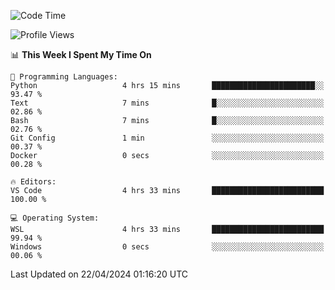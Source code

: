 <!--START_SECTION:waka-->
![Code Time](http://img.shields.io/badge/Code%20Time-608%20hrs%2038%20mins-blue)

![Profile Views](http://img.shields.io/badge/Profile%20Views-6-blue)

📊 **This Week I Spent My Time On** 

```text
💬 Programming Languages: 
Python                   4 hrs 15 mins       ███████████████████████░░   93.47 % 
Text                     7 mins              █░░░░░░░░░░░░░░░░░░░░░░░░   02.86 % 
Bash                     7 mins              █░░░░░░░░░░░░░░░░░░░░░░░░   02.76 % 
Git Config               1 min               ░░░░░░░░░░░░░░░░░░░░░░░░░   00.37 % 
Docker                   0 secs              ░░░░░░░░░░░░░░░░░░░░░░░░░   00.28 % 

🔥 Editors: 
VS Code                  4 hrs 33 mins       █████████████████████████   100.00 % 

💻 Operating System: 
WSL                      4 hrs 33 mins       █████████████████████████   99.94 % 
Windows                  0 secs              ░░░░░░░░░░░░░░░░░░░░░░░░░   00.06 % 
```


 Last Updated on 22/04/2024 01:16:20 UTC
<!--END_SECTION:waka-->
